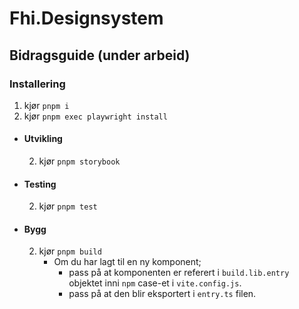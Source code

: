 # Fhi.Designsystem

## Bidragsguide (under arbeid)

### Installering
1. kjør `pnpm i`
2. kjør `pnpm exec playwright install`

- #### Utvikling
  2. kjør `pnpm storybook`

- #### Testing
  2. kjør `pnpm test`

- #### Bygg
  2. kjør `pnpm build`
     - Om du har lagt til en ny komponent;
       - pass på at komponenten er referert i `build.lib.entry` objektet inni `npm` case-et i `vite.config.js`.
       - pass på at den blir eksportert i `entry.ts` filen.
